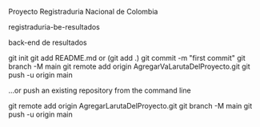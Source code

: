 Proyecto Registraduria Nacional de Colombia 

registraduria-be-resultados

back-end de resultados

git init
git add README.md or (git add .)
git commit -m "first commit"
git branch -M main
git remote add origin AgregarVaLarutaDelProyecto.git
git push -u origin main

…or push an existing repository from the command line

git remote add origin AgregarLarutaDelProyecto.git
git branch -M main
git push -u origin main

